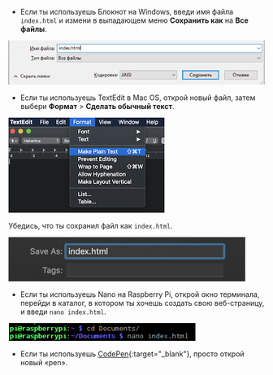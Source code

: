  -  Если ты используешь Блокнот на Windows, введи имя файла `index.html` и измени в выпадающем меню **Сохранить как** на **Все файлы**.

  ![Сохранить как HTML с помощью Блокнота](images/save-as-html-notepad.png)

 - Если ты используешь TextEdit в Mac OS, открой новый файл, затем выбери **Формат** > **Сделать обычный текст**.

  ![Mac делает простой текст](images/mac-make-plaintext.png)

  Убедись, что ты сохранил файл как `index.html`.

  ![Mac, сохраняющий как HTML](images/mac-name-file.png)

 - Если ты используешь Nano на Raspberry Pi, открой окно терминала, перейди в каталог, в котором ты хочешь создать свою веб-страницу, и введи `nano index.html`.

  ![Nano создание HTML](images/pi-html-nano.png)

 - Если ты используешь [CodePen](http://codepen.io){:target="_blank"}, просто открой новый «pen».
